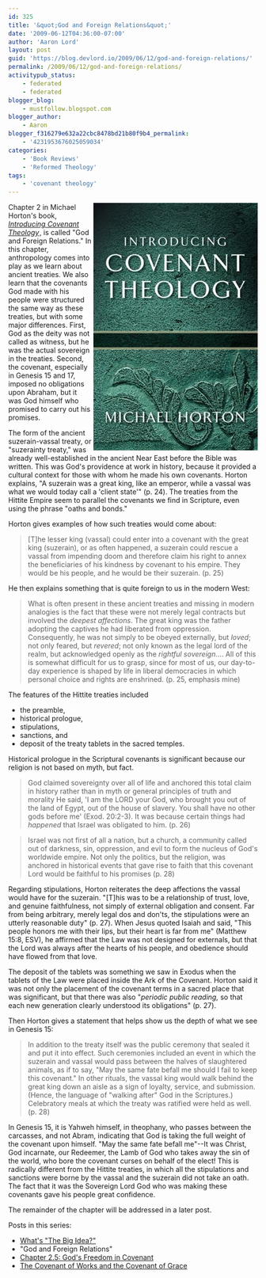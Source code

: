 ```yaml
---
id: 325
title: '&quot;God and Foreign Relations&quot;'
date: '2009-06-12T04:36:00-07:00'
author: 'Aaron Lord'
layout: post
guid: 'https://blog.devlord.io/2009/06/12/god-and-foreign-relations/'
permalink: /2009/06/12/god-and-foreign-relations/
activitypub_status:
    - federated
    - federated
blogger_blog:
    - mustfollow.blogspot.com
blogger_author:
    - Aaron
blogger_f316279e632a22cbc8478bd21b80f9b4_permalink:
    - '4231953676025059034'
categories:
    - 'Book Reviews'
    - 'Reformed Theology'
tags:
    - 'covenant theology'
---
```


<a href="/assets/img/2011/10/horton_ict.jpg"><img src="/assets/img/2011/10/horton_ict.jpg?w=199" align="right" style="padding-left:4px" alt="" border="0" /></a>Chapter 2 in Michael Horton's book, <span style="font-style:italic;"><a href="http://www.amazon.com/gp/product/080107195X?ie=UTF8&amp;tag=lbmusic&amp;linkCode=as2&amp;camp=1789&amp;creative=390957&amp;creativeASIN=080107195X">Introducing Covenant Theology</a><img src="http://www.assoc-amazon.com/e/ir?t=lbmusic&amp;l=as2&amp;o=1&amp;a=080107195X" alt="" border="0" height="1" width="1" /></span>, is called "God and Foreign Relations."  In this chapter, anthropology comes into play as we learn about ancient treaties.  We also learn that the covenants God made with his people were structured the same way as these treaties, but with some major differences.  First, God as the deity was not called as witness, but he was the actual sovereign in the treaties.  Second, the covenant, especially in Genesis 15 and 17, imposed no obligations upon Abraham, but it was God himself who promised to carry out his promises.

The form of the ancient suzerain-vassal treaty, or "suzerainty treaty," was already well-established in the ancient Near East before the Bible was written.  This was God's providence at work in history, because it provided a cultural context for those with whom he made his own covenants.  Horton explains, "A suzerain was a great king, like an emperor, while a vassal was what we would today call a 'client state'" (p. 24).  The treaties from the Hittite Empire seem to parallel the covenants we find in Scripture, even using the phrase "oaths and bonds."

Horton gives examples of how such treaties would come about:


<blockquote>[T]he lesser king (vassal) could enter into a covenant with the great king (suzerain), or as often happened, a suzerain could rescue a vassal from impending doom and therefore claim his right to annex the beneficiaries of his kindness by covenant to his empire.  They would be his people, and he would be their suzerain. (p. 25)</blockquote>

He then explains something that is quite foreign to us in the modern West:


<blockquote>What is often present in these ancient treaties and missing in modern analogies is the fact that these were not merely legal contracts but involved the <span style="font-style:italic;">deepest affections</span>.  The great king was the father adopting the captives he had liberated from oppression.  Consequently, he was not simply to be obeyed externally, but <span style="font-style:italic;">loved</span>; not only feared, but <span style="font-style:italic;">revered</span>; not only known as the legal lord of the realm, but acknowledged openly as the <span style="font-style:italic;">rightful sovereign</span>....  All of this is somewhat difficult for us to grasp, since for most of us, our day-to-day experience is shaped by life in liberal democracies in which personal choice and rights are enshrined. (p. 25, emphasis mine)
</blockquote>

The features of the Hittite treaties included


<ul><li>the preamble,</li><li>historical prologue,</li><li>stipulations,</li><li>sanctions, and
</li><li>deposit of the treaty tablets in the sacred temples.</li></ul>

Historical prologue in the Scriptural covenants is significant because our religion is not based on myth, but fact.


<blockquote>God claimed sovereignty over all of life and anchored this total claim in history rather than in myth or general principles of truth and morality He said, 'I am the LORD your God, who brought you out of the land of Egypt, out of the house of slavery.  You shall have no other gods before me' (Exod. 20:2-3).  It was because certain things had <span style="font-style:italic;">happened</span> that Israel was obligated to him. (p. 26)</blockquote>

<blockquote>Israel was not first of all a nation, but a church, a community called out of darkness, sin, oppression, and evil to form the nucleus of God's worldwide empire. Not only the politics, but the religion, was anchored in historical events that gave rise to faith that this covenant Lord would be faithful to his promises (p. 28)
</blockquote>

Regarding stipulations, Horton reiterates the deep affections the vassal would have for the suzerain.  "[T]his was to be a relationship of trust, love, and genuine faithfulness, not simply of external obligation and consent.  Far from being arbitrary, merely legal dos and don'ts, the stipulations were an utterly reasonable duty" (p. 27).  When Jesus quoted Isaiah and said, "<span class="woc">This people honors me with their lips, but their heart is far from me" (Matthew 15:8, ESV), he affirmed that the Law was not designed for externals, but that the Lord was always after the hearts of his people, and obedience should have flowed from that love.

The deposit of the tablets was something we saw in Exodus when the tablets of the Law were placed inside the Ark of the Covenant.  Horton said it was not only the placement of the covenant terms in a sacred place that was significant, but that there was also "<span style="font-style:italic;">periodic public reading,</span> so that each new generation clearly understood its obligations" (p. 27).

Then Horton gives a statement that helps show us the depth of what we see in Genesis 15:


<blockquote>In addition to the treaty itself was the public ceremony that sealed it and put it into effect.  Such ceremonies included an event in which the suzerain and vassal would pass between the halves of slaughtered animals, as if to say, "May the same fate befall me should I fail to keep this covenant." In other rituals, the vassal king would walk behind the great king down an aisle as a sign of loyalty, service, and submission.  (Hence, the language of "walking after" God in the Scriptures.)  Celebratory meals at which the treaty was ratified were held as well. (p. 28)
</blockquote>

In Genesis 15, it is Yahweh himself, in theophany, who passes between the carcasses, and not Abram, indicating that God is taking the full weight of the covenant upon himself.  "May the same fate befall me"--It was Christ, God incarnate, our Redeemer, the Lamb of God who takes away the sin of the world, who bore the covenant curses on behalf of the elect!  This is radically different from the Hittite treaties, in which all the stipulations and sanctions were borne by the vassal and the suzerain did not take an oath.  The fact that it was the Sovereign Lord God who was making these covenants gave his people great confidence.

The remainder of the chapter will be addressed in a later post.

Posts in this series:

<ul><li><a href="/2009/06/04/whats-the-big-idea/">What's "The Big Idea?"</a>
</li><li>"God and Foreign Relations"</li><li><a href="/2009/07/01/chapter-2-5-gods-freedom-in-covenant/">Chapter 2.5: God's Freedom in Covenant</a></li><li><a href="/2009/07/11/the-covenant-of-works-and-the-covenant-of-grace/">The Covenant of Works and the Covenant of Grace</a></li></ul>

